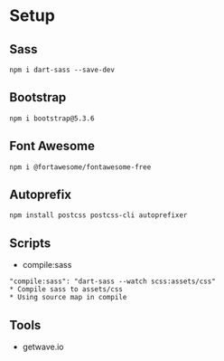 # Setup 

## Sass

```
npm i dart-sass --save-dev
```

## Bootstrap 
```
npm i bootstrap@5.3.6 
```

## Font Awesome
```
npm i @fortawesome/fontawesome-free 
```

## Autoprefix
```
npm install postcss postcss-cli autoprefixer
```

## Scripts

- compile:sass
```
"compile:sass": "dart-sass --watch scss:assets/css"
* Compile sass to assets/css
* Using source map in compile

```

## Tools
- getwave.io

